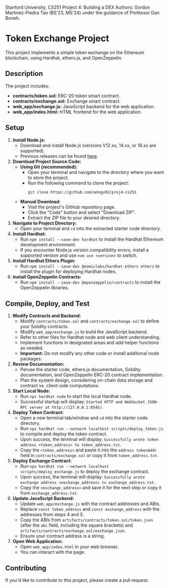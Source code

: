 Stanford University, CS251 Project 4: Building a DEX
Authors: Gordon Martinez-Piedra Tao (BS'23, MS'24) under the guidance of Professor Dan Boneh.
# Token Exchange Project

This project implements a simple token exchange on the Ethereum blockchain, using Hardhat, ethers.js, and OpenZeppelin.

## Description

The project includes:

* **contracts/token.sol:** ERC-20 token smart contract.
* **contracts/exchange.sol:** Exchange smart contract.
* **web_app/exchange.js:** JavaScript backend for the web application.
* **web_app/index.html:** HTML frontend for the web application.

## Setup

1.  **Install Node.js:**
    * Download and install Node.js (versions V12.xx, 14.xx, or 16.xx are supported).
    * Previous releases can be found [here](<https://nodejs.org/en>).
2.  **Download Project Source Code:**
    * **Using Git (recommended):**
        * Open your terminal and navigate to the directory where you want to store the project.
        * Run the following command to clone the project:
            ```bash
            git clone https://github.com/anngv02/proj4-cs251
            ```
    * **Manual Download:**
        * Visit the project's GitHub repository page.
        * Click the "Code" button and select "Download ZIP".
        * Extract the ZIP file to your desired directory.
3.  **Navigate to Project Directory:**
    * Open your terminal and `cd` into the extracted starter code directory.
4.  **Install Hardhat:**
    * Run `npm install --save-dev hardhat` to install the Hardhat Ethereum development environment.
    * If you encounter Node.js version compatibility errors, install a supported version and use `nvm use <version>` to switch.
5.  **Install Hardhat Ethers Plugin:**
    * Run `npm install --save-dev @nomiclabs/hardhat-ethers ethers` to install the plugin for deploying Hardhat nodes.
6.  **Install OpenZeppelin Contracts:**
    * Run `npm install --save-dev @openzeppelin/contracts` to install the OpenZeppelin libraries.

## Compile, Deploy, and Test

1.  **Modify Contracts and Backend:**
    * Modify `contracts/token.sol` and `contracts/exchange.sol` to define your Solidity contracts.
    * Modify `web_app/exchange.js` to build the JavaScript backend.
    * Refer to other files for Hardhat node and web client understanding.
    * Implement functions in designated areas and add helper functions as needed.
    * **Important:** Do not modify any other code or install additional node packages.
2.  **Review Documentation:**
    * Peruse the starter code, ethers.js documentation, Solidity documentation, and OpenZeppelin ERC-20 contract implementation.
    * Plan the system design, considering on-chain data storage and contract vs. client-side computations.
3.  **Start Local Node:**
    * Run `npx hardhat node` to start the local Hardhat node.
    * Successful startup will display: `Started HTTP and WebSocket JSON-RPC server at http://127.0.0.1:8545/`.
4.  **Deploy Token Contract:**
    * Open a new terminal tab/window and `cd` into the starter code directory.
    * Run `npx hardhat run --network localhost scripts/deploy_token.js` to compile and deploy the token contract.
    * Upon success, the terminal will display: `Successfully wrote token address <token_address> to token_address.txt`.
    * Copy the `<token_address>` and paste it into the `address tokenAddr` field in `contracts/exchange.sol` or copy it from `token_address.txt`.
5.  **Deploy Exchange Contract:**
    * Run `npx hardhat run --network localhost scripts/deploy_exchange.js` to deploy the exchange contract.
    * Upon success, the terminal will display: `Successfully wrote exchange address <exchange_address> to exchange_address.txt`.
    * Copy the `<exchange_address>` and save it for the next step or copy it from `exchange_address.txt`.
6.  **Update JavaScript Backend:**
    * Update `web_app/exchange.js` with the contract addresses and ABIs.
    * Replace `const token_address` and `const exchange_address` with the addresses from steps 4 and 5.
    * Copy the ABIs from `artifacts/contracts/token.sol/token.json` (after the `abi` field, including the square brackets) and `artifacts/contracts/exchange.sol/exchange.json`.
    * Ensure your contract address is a string.
7.  **Open Web Application:**
    * Open `web_app/index.html` in your web browser.
    * You can interact with the page.

## Contributing

If you'd like to contribute to this project, please create a pull request.